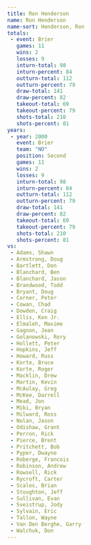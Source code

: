 ```yaml
---
title: Ron Henderson
name: Ron Henderson
name-sort: Henderson, Ron
totals:
 - event: Brier
   games: 11
   wins: 2
   losses: 9
   inturn-total: 98
   inturn-percent: 84
   outturn-total: 112
   outturn-percent: 79
   draw-total: 141
   draw-percent: 82
   takeout-total: 69
   takeout-percent: 79
   shots-total: 210
   shots-percent: 81
years:
 - year: 2000
   event: Brier
   team: "NO"
   position: Second
   games: 11
   wins: 2
   losses: 9
   inturn-total: 98
   inturn-percent: 84
   outturn-total: 112
   outturn-percent: 79
   draw-total: 141
   draw-percent: 82
   takeout-total: 69
   takeout-percent: 79
   shots-total: 210
   shots-percent: 81
vs:
 - Adams, Shawn
 - Armstrong, Doug
 - Bartlett, Don
 - Blanchard, Ben
 - Blanchard, Jason
 - Brandwood, Todd
 - Bryant, Doug
 - Corner, Peter
 - Cowan, Chad
 - Dowden, Craig
 - Ellis, Ken Jr.
 - Elmaleh, Maxime
 - Gagnon, Jean
 - Golanowski, Rory
 - Hollett, Peter
 - Hopkins, Jeff
 - Howard, Russ
 - Korte, Bruce
 - Korte, Roger
 - Macklin, Drew
 - Martin, Kevin
 - McAulay, Greg
 - McKee, Darrell
 - Mead, Jon
 - Miki, Bryan
 - Milward, Ross
 - Nolan, Jason
 - Odishaw, Grant
 - Perron, Rick
 - Pierce, Brent
 - Pritchett, Bob
 - Pyper, Dwayne
 - Roberge, Francois
 - Robinson, Andrew
 - Rowsell, Rick
 - Rycroft, Carter
 - Scales, Brian
 - Stoughton, Jeff
 - Sullivan, Evan
 - Sveistrup, Jody
 - Sylvain, Eric
 - Tallon, Wayne
 - Van Den Berghe, Garry
 - Walchuk, Don
---
```

